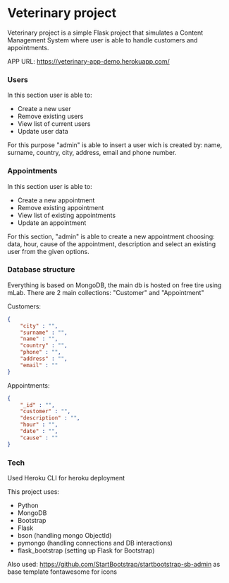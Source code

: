 # Veterinary project


Veterinary project is a simple Flask project that simulates a Content Management System where user is able to handle customers and appointments.

APP URL: https://veterinary-app-demo.herokuapp.com/
### Users

In this section user is able to:
  - Create a new user
  - Remove existing users
  - View list of current users
  - Update user data

For this purpose "admin" is able to insert a user wich is created by: name, surname, country, city, address, email and phone number.

### Appointments

In this section user is able to:
  - Create a new appointment
  - Remove existing appointment
  - View list of existing appointments
  - Update an appointment
 
For this section, "admin" is able to create a new appointment choosing: data, hour, cause of the appointment, description and select an existing user from the given options.

### Database structure
Everything is based on MongoDB, the main db is hosted on free tire using mLab.
There are 2 main collections: "Customer" and "Appointment"

Customers:
```json
{
    "city" : "",
    "surname" : "",
    "name" : "",
    "country" : "",
    "phone" : "",
    "address" : "",
    "email" : ""
}
```
Appointments:
```json
{
    "_id" : "",
    "customer" : "",
    "description" : "",
    "hour" : "",
    "date" : "",
    "cause" : ""
}
```

### Tech

Used Heroku CLI for heroku deployment

This project uses:
- Python
- MongoDB
- Bootstrap
- Flask
- bson (handling mongo ObjectId)
- pymongo (handling connections and DB interactions)
- flask_bootstrap (setting up Flask for Bootstrap)

Also used:
https://github.com/StartBootstrap/startbootstrap-sb-admin as base template
fontawesome for icons